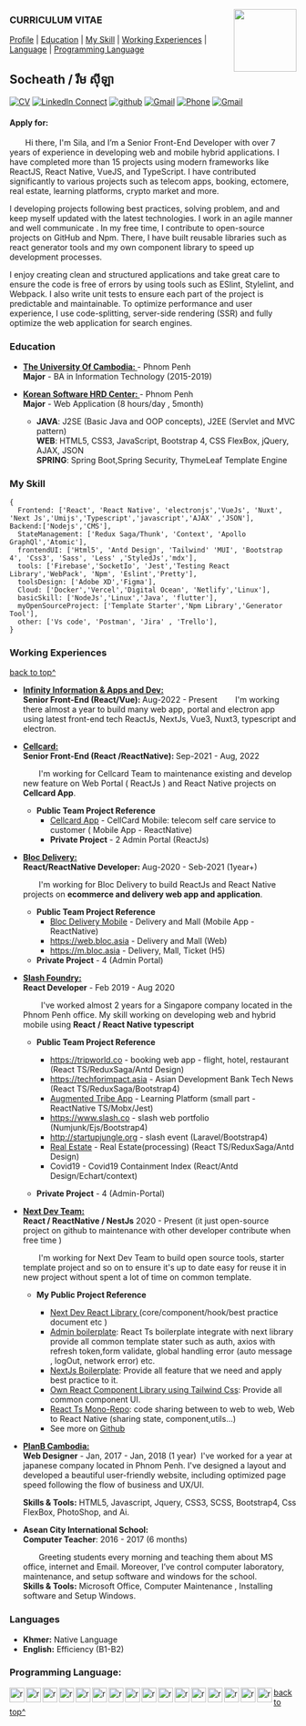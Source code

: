 <!--
### Hi there 👋

**rimsila/README.md** is a ✨ _special_ ✨ repository because its `README.md` (this file) appears on your GitHub profile.

Here are some ideas to get you started:

- 🔭 I’m currently working on ...
- 🌱 I’m currently learning ...
- 👯 I’m looking to collaborate on ...
- 🤔 I’m looking for help with ...
- 💬 Ask me about ...
- 📫 How to reach me: ...
- 😄 Pronouns: ...
- ⚡ Fun fact: ...
-->

<a target="_blank" href="https://github.com/rimsila"><img width="110" align="right" src="https://raw.githubusercontent.com/rimsila/rimsila/main/assets/sila.png"></a>

<!-- <a target="_blank" href="https://tiny.cc/rupeshjs"><img width="250" align="right" src="https://raw.githubusercontent.com/rimsila/rimsila/main/assets/dev.gif"></a> -->

### CURRICULUM VITAE

[Profile](#) | [Education](#education) | [My Skill](#my-skill) | [Working Experiences](#working-experiences) | [Language](#languages) | [Programming Language](#programming-language)

## Socheath / ​​រឹម​ ស៊ីឡា

[![CV](https://img.shields.io/badge/CV_Portfolio-black?color=14171A&labelColor=blue&logoColor=ffffff)](https://rimsila.github.io/rimsila)
[![LinkedIn Connect](https://img.shields.io/badge/%20-Connect-black?color=14171A&labelColor=212121&logo=linkedin&logoColor=ffcc80)](https://www.linkedin.com/in/sila-rim-a59135166/)
[![github](https://img.shields.io/badge/Github-black?color=14171A&labelColor=blue&logoColor=ffffff)](https://github.com/rimsila)
[![Gmail](https://img.shields.io/badge/%20-rimsila.itc@gmail.com-black?color=14171A&labelColor=ef5350&logo=gmail&logoColor=ffffff)](mailto:rimsila.itc@gmail.com?subject=From%20GitHub&cc=rimsila.itc@gmail&body=Hi,%20there.%20Found%20you%20from%20GitHub.)
[![Phone](https://img.shields.io/badge/Phone-+855_319465xxx-black?color=14171A&labelColor=blue&logoColor=ffffff)](tel:85531946xxxx)
[![Gmail](https://img.shields.io/badge/Address-Sangkat_Pshar_Derm_Kor_,_Phnom_Penh-black?color=14171A&labelColor=ffcc80&logoColor=ffffff)](https://goo.gl/maps/dQP7hmfbc8xXgzSQA)

<h4>Apply for: 
<a href="#">

</a>
</h4>

&nbsp;&nbsp;&nbsp;&nbsp;&nbsp;&nbsp;&nbsp;Hi there, I'm Sila, and I’m a Senior Front-End Developer with over 7 years of experience in developing web and mobile hybrid applications. I have completed more than 15 projects using modern frameworks like ReactJS, React Native, VueJS, and TypeScript. I have contributed significantly to various projects such as telecom apps, booking, ectomere, real estate, learning platforms, crypto market and more.

I developing projects following best practices, solving problem,  and and keep myself updated with the latest technologies. I work in an agile manner and well communicate . In my free time, I contribute to open-source projects on GitHub and Npm. There, I have built reusable libraries such as react generator tools and my own component library to speed up development processes.

I enjoy creating clean and structured applications and take great care to ensure the code is free of errors by using tools such as ESlint, Stylelint, and Webpack. I also write unit tests to ensure each part of the project is predictable and maintainable. To optimize performance and user experience, I use code-splitting, server-side rendering (SSR) and fully optimize the web application for search engines.

### Education

- <b><a href="https://uc.edu.kh/" target="_blank" > The University Of Cambodia:
  </a> </b> - Phnom Penh<br>
  <b>Major</b> - BA in Information Technology (2015-2019)

- <b><a href="https://www.kshrd.com.kh/" target="_blank" > Korean Software HRD Center:
  </a> </b> - Phnom Penh<br>
  <b>Major</b> - Web Application (8 hours/day , 5month)

  - <b>JAVA</b>: J2SE (Basic Java and OOP concepts), J2EE (Servlet and MVC pattern)<br>
    <b>WEB</b>: HTML5, CSS3, JavaScript, Bootstrap 4, CSS FlexBox, jQuery, AJAX, JSON<br>
    <b> SPRING</b>: Spring Boot,Spring Security, ThymeLeaf Template Engine

### My Skill

```tsx
{
  Frontend: ['React', 'React Native', 'electronjs','VueJs', 'Nuxt', 'Next Js','Umijs','Typescript','javascript','AJAX' ,'JSON'],
Backend:['Nodejs','CMS'],
  StateManagement: ['Redux Saga/Thunk', 'Context', 'Apollo GraphQl','Atomic'],
  frontendUI: ['Html5', 'Antd Design', 'Tailwind' 'MUI', 'Bootstrap 4', 'Css3', 'Sass', 'Less' ,'StyledJs','mdx'],
  tools: ['Firebase','SocketIo', 'Jest','Testing React Library','WebPack', 'Npm', 'Eslint','Pretty'],
  toolsDesign: ['Adobe XD','Figma'],
  Cloud: ['Docker','Vercel','Digital Ocean', 'Netlify','Linux'],
  basicSkill: ['NodeJs','Linux','Java', 'flutter'],
  myOpenSourceProject: ['Template Starter','Npm Library','Generator Tool'],
  other: ['Vs code', 'Postman', 'Jira' , 'Trello'],
}
```

### Working Experiences

[back to top^](#curriculum-vitae)

- <b> <a target="_blank" href="https://www.infinity-tech.cc" target="_blank" > Infinity Information & Apps and Dev:
  </a></b> <br>
  <b>Senior Front-End (React/Vue): </b> Aug-2022 - Present
    &nbsp;&nbsp;&nbsp;&nbsp;&nbsp;&nbsp;&nbsp;I'm working there almost a year to build many web app, portal and electron app using latest front-end tech ReactJs, NextJs, Vue3, Nuxt3, typescript and electron.

- <b> <a target="_blank" href="https://www.cellcard.com.kh/en/" target="_blank" > Cellcard:
  </a></b> <br>
  <b>Senior Front-End (React /ReactNative): </b> Sep-2021 - Aug, 2022

  &nbsp;&nbsp;&nbsp;&nbsp;&nbsp;&nbsp;&nbsp;I'm working for Cellcard Team to maintenance existing and develop new feature on Web Portal ( ReactJs ) and React Native projects on <b>Cellcard App</b>.

  - <b>Public Team Project Reference</b>
    - <a target="_blank" href="https://play.google.com/store/apps/details?id=com.amatak.mycellcard">Cellcard App</a> - CellCard Mobile: telecom self care service to customer ( Mobile App - ReactNative)
    - <b>Private Project</b> - 2 Admin Portal (ReactJs)

- <b> <a target="_blank" href="https://bloc.asia" target="_blank" > Bloc Delivery:
  </a></b> <br>
  <b>React/ReactNative Developer: </b> Aug-2020 - Seb-2021 (1year+)

  &nbsp;&nbsp;&nbsp;&nbsp;&nbsp;&nbsp;&nbsp;I'm working for Bloc Delivery to build ReactJs and React Native projects on <b>ecommerce and delivery web app and application</b>.

  - <b>Public Team Project Reference</b>
    - <a target="_blank" href="https://play.google.com/store/apps/details?id=com.bongtk.bloc">Bloc Delivery Mobile</a> - Delivery and Mall (Mobile App - ReactNative)
    - <a target="_blank" href="https://web.bloc.asia/home">https://web.bloc.asia </a> - Delivery and Mall (Web)
    - <a target="_blank" href="https://m.bloc.asia/home">https://m.bloc.asia </a> - Delivery, Mall, Ticket (H5)
  - <b>Private Project</b> - 4 (Admin Portal)

- <b> <a target="_blank" href="https://www.slash.co/" target="_blank" >Slash Foundry:
  </a></b> <br>
  <b>React Developer</b> - Feb 2019 - Aug 2020

  &nbsp;&nbsp;&nbsp;&nbsp;&nbsp;&nbsp;&nbsp; I've worked almost 2 years for a Singapore company located in the Phnom Penh office. My skill working on developing web and hybrid mobile using <b>React</b> <b>/ React Native typescript</b>

  - <b>Public Team Project Reference</b>

    - <a target="_blank" href="https://tripworld.co">https://tripworld.co </a> - booking web app - flight, hotel, restaurant (React TS/ReduxSaga/Antd Design)
    - <a target="_blank" href="https://techforimpact.asia">https://techforimpact.asia </a> - Asian Development Bank Tech News (React TS/ReduxSaga/Bootstrap4)
    - [Augmented Tribe App](https://play.google.com/store/apps/details?id=com.asa.augmentedtribe&hl=en) - Learning Platform (small part - ReactNative TS/Mobx/Jest)
    - <a target="_blank" href="https://www.slash.co">https://www.slash.co </a> - slash web portfolio (Numjunk/Ejs/Bootstrap4)
    - <a target="_blank" href="http://startupjungle.org">http://startupjungle.org </a> - slash event (Laravel/Bootstrap4)
    - [Real Estate](http://dev.acropolisasia.com.s3-website-ap-southeast-1.amazonaws.com/) - Real Estate(processing) (React TS/ReduxSaga/Antd Design)
    - Covid19 - Covid19 Containment Index (React/Antd Design/Echart/context)

  - <b>Private Project</b> - 4 (Admin-Portal)

- <b> <a target="_blank" href="https://github.com/next-dev-team" target="_blank" > Next Dev Team:
  </a></b> <br>
  <b>React / ReactNative / NestJs</b> 2020 - Present (it just open-source project on github to maintenance with other developer contribute when free time )

  &nbsp;&nbsp;&nbsp;&nbsp;&nbsp;&nbsp;&nbsp;I'm working for Next Dev Team to build open source tools, starter template project and so on to ensure it's up to date easy for reuse it in new project without spent a lot of time on common template.

  - <b>My Public Project Reference</b>

    - <a target="_blank" href="https://next-dev-team.github.io/next-dev/">Next Dev React Library </a> (core/component/hook/best practice document etc )
    - <a target="_blank" href="https://react-admin-pro.netlify.app/welcome">Admin boilerplate</a>: React Ts boilerplate integrate with next library provide all common template stater such as auth, axios with refresh token,form validate, global handling error (auto message , logOut, network error) etc.
    - <a target="_blank" href="https://nextjs-next-boilerplate.netlify.app">NextJs Boilerplate</a>: Provide all feature that we need and apply best practice to it.
    - <a target="_blank" href="https://components-next.netlify.app/components/card/profile">Own React Component Library using Tailwind Css</a>: Provide all common component UI.
    - <a target="_blank" href="https://github.com/next-dev-team/next-dev">React Ts Mono-Repo</a>: code sharing between to web to web, Web to React Native (sharing state, component,utils...)
    - See more on [Github](https://github.com/orgs/next-dev-team/repositories)

<!-- * -----PlanB---->

- <b> <a target="_blank" href="https://planb-cambodia.com" target="_blank"> PlanB Cambodia:
  </a></b> <br>
  <b>Web Designer</b> - Jan, 2017 - Jan, 2018 (1 year)
  &nbsp;I've worked for a year at japanese company located in Phnom Penh. I've designed a layout and developed a beautiful user-friendly website, including optimized page speed following the
  flow of business and UX/UI.<br/>

  <b>Skills & Tools:</b> HTML5, Javascript, Jquery, CSS3, SCSS, Bootstrap4, Css FlexBox, PhotoShop, and Ai.

- <b>Asean City International School:</b><br>
  <b>Computer Teacher</b>: 2016 - 2017 (6 months)

  &nbsp;&nbsp;&nbsp;&nbsp;&nbsp;&nbsp;&nbsp;Greeting students every morning and teaching them about MS office, internet and Email. Moreover, I’ve control computer laboratory, maintenance, and setup software and windows for the school.<br/>
  <b>Skills & Tools:</b> Microsoft Office, Computer Maintenance , Installing software and Setup
  Windows.

### Languages

- <b>Khmer:</b> Native Language
- <b>English:</b> Efficiency (B1-B2)

### Programming Language:

<p align="left">

<a href="#" target="_blank" > <img align="left" title="javascript" 
  src="https://raw.githubusercontent.com/rimsila/rimsila/main/assets/javascript.svg" alt="reactnative" width="26px" height="26px"  />
</a>
<a href="#" target="_blank"> <img align="left" title="react native"
  src="https://raw.githubusercontent.com/rimsila/rimsila/main/assets/react-native.svg" alt="reactnative" width="26px" height="26px"  />
</a>
<a href="#" target="_blank"> <img align="left" title="react"
  src="https://raw.githubusercontent.com/rimsila/rimsila/main/assets/react.svg" alt="reactnative" width="26px" height="26px"  />
</a>
<a href="#" target="_blank"> <img align="left"
  src="https://raw.githubusercontent.com/rimsila/rimsila/main/assets/typescript.svg" alt="reactnative" width="26px" height="26px"  />
</a>
<a href="#" target="_blank"> <img align="left" title="redux"
  src="https://raw.githubusercontent.com/rimsila/rimsila/main/assets/redux.svg" alt="reactnative" width="26px" height="26px"  />
</a>
<a href="#" target="_blank"> <img align="left" title="graph"
  src="https://raw.githubusercontent.com/rimsila/rimsila/main/assets/graph.svg" alt="reactnative" width="26px" height="26px"  />
</a>

<a href="#" target="_blank"> <img align="left" title="Sass"
  src="https://raw.githubusercontent.com/rimsila/rimsila/main/assets/Sass.svg" alt="reactnative" width="26px" height="26px"  />
</a>
<a href="#" target="_blank"> <img align="left" title="less"
  src="https://raw.githubusercontent.com/rimsila/rimsila/main/assets/less.svg" alt="reactnative" width="26px" height="26px"  />
</a>

<a href="#" target="_blank"> <img align="left" title="material-ui"
  src="https://raw.githubusercontent.com/rimsila/rimsila/main/assets/material-ui.svg" alt="reactnative" width="26px" height="26px"  />
</a>
<a href="#" target="_blank"> <img align="left" title="antd"
  src="https://raw.githubusercontent.com/rimsila/rimsila/main/assets/antd.svg" alt="reactnative" width="26px" height="26px"  />
</a>
<a href="#" target="_blank"> <img align="left" title="next js"
  src="https://raw.githubusercontent.com/rimsila/rimsila/main/assets/cib-next-js.svg" alt="reactnative" width="26px" height="26px"  />
</a>
<a href="#" target="_blank"> <img align="left" title="Bootstrap"
  src="https://raw.githubusercontent.com/rimsila/rimsila/main/assets/Bootstrap.svg" alt="reactnative" width="26px" height="26px"  />
</a>

<a href="#" target="_blank"> <img align="left" title="github"
  src="https://raw.githubusercontent.com/rimsila/rimsila/main/assets/github color.svg" alt="reactnative" width="26px" height="26px"  />
</a>
<a href="#" target="_blank"> <img align="left" title="gitlab"
  src="https://raw.githubusercontent.com/rimsila/rimsila/main/assets/gitlab.svg" alt="reactnative" width="26px" height="26px"  />
</a>
<a href="#" target="_blank"> <img align="left" title=" trello"
  src="https://raw.githubusercontent.com/rimsila/rimsila/main/assets/trello.svg" alt="reactnative" width="26px" height="26px"  />
</a>
<a href="#" target="_blank"> <img align="left" title=" jira"
  src="https://raw.githubusercontent.com/rimsila/rimsila/main/assets/jira.svg" alt="reactnative" width="26px" height="26px"  />
</a>

</p>

[back to top^](#curriculum-vitae)
